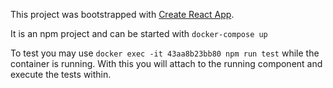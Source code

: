 This project was bootstrapped with [Create React App](https://github.com/facebook/create-react-app).

It is an npm project and can be started with
`docker-compose up`

To test you may use `docker exec -it 43aa8b23bb80 npm run test` while the container is running. With this you will attach to the running component and execute the tests within.
